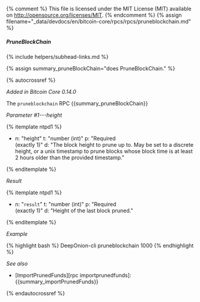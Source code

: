 {% comment %}
This file is licensed under the MIT License (MIT) available on
http://opensource.org/licenses/MIT.
{% endcomment %}
{% assign filename="_data/devdocs/en/bitcoin-core/rpcs/rpcs/pruneblockchain.md" %}

##### PruneBlockChain
{% include helpers/subhead-links.md %}

{% assign summary_pruneBlockChain="does PruneBlockChain." %}

{% autocrossref %}

*Added in Bitcoin Core 0.14.0*

The `pruneblockchain` RPC {{summary_pruneBlockChain}}

*Parameter #1---height*

{% itemplate ntpd1 %}
- n: "height"
  t: "number (int)"
  p: "Required<br>(exactly 1)"
  d: "The block height to prune up to. May be set to a discrete height, or a unix timestamp
       to prune blocks whose block time is at least 2 hours older than the provided timestamp."

{% enditemplate %}

*Result*

{% itemplate ntpd1 %}
- n: "`result`"
  t: "number (int)"
  p: "Required<br>(exactly 1)"
  d: "Height of the last block pruned."

{% enditemplate %}

*Example*

{% highlight bash %}
DeepOnion-cli pruneblockchain 1000
{% endhighlight %}

*See also*

* [ImportPrunedFunds][rpc importprunedfunds]: {{summary_importPrunedFunds}}

{% endautocrossref %}
